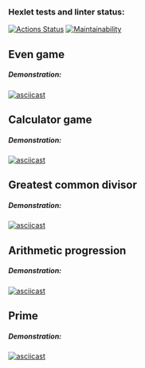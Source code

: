 ### Hexlet tests and linter status:
[![Actions Status](https://github.com/radalana/java-project-61/actions/workflows/hexlet-check.yml/badge.svg)](https://github.com/radalana/java-project-61/actions) [![Maintainability](https://api.codeclimate.com/v1/badges/79077ceef4d03c39313b/maintainability)](https://codeclimate.com/github/radalana/java-project-61/maintainability)


## Even game
##### Demonstration:
[![asciicast](https://asciinema.org/a/fD0CA6vhCuFxUzpcLAiK1fDbl.svg)](https://asciinema.org/a/fD0CA6vhCuFxUzpcLAiK1fDbl)

## Calculator game
##### Demonstration:
[![asciicast](https://asciinema.org/a/WiJC6WT1FBCVKbVKYTx0iLFB6.svg)](https://asciinema.org/a/WiJC6WT1FBCVKbVKYTx0iLFB6)

## Greatest common divisor
##### Demonstration:
[![asciicast](https://asciinema.org/a/p181zAfe1VXd9dC1nRP4NLqPa.svg)](https://asciinema.org/a/p181zAfe1VXd9dC1nRP4NLqPa)

## Arithmetic progression
##### Demonstration:
[![asciicast](https://asciinema.org/a/qoCNNamfXvlPZwUwws3QObXql.svg)](https://asciinema.org/a/qoCNNamfXvlPZwUwws3QObXql)

## Prime
##### Demonstration:
[![asciicast](https://asciinema.org/a/0VaXXCayVWHsUVPEfXOVrR5bb.svg)](https://asciinema.org/a/0VaXXCayVWHsUVPEfXOVrR5bb)
